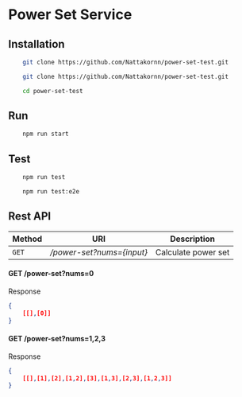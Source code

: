 # Power Set Service
## Installation
```bash
    git clone https://github.com/Nattakornn/power-set-test.git
```

```bash
    git clone https://github.com/Nattakornn/power-set-test.git
```

```bash
    cd power-set-test
```

## Run
```bash
    npm run start
```

## Test
```bash
    npm run test
```

```bash
    npm run test:e2e
```

## Rest API

Method      | URI                           | Description                           |
----------- | ----------------------------- | ------------------------------------- |
`GET`       | */power-set?nums={input}*    | Calculate power set                   |

#### GET /power-set?nums=0
Response
```json
{
    [[],[0]]
}
```

#### GET /power-set?nums=1,2,3
Response
```json
{
    [[],[1],[2],[1,2],[3],[1,3],[2,3],[1,2,3]]
}
```
